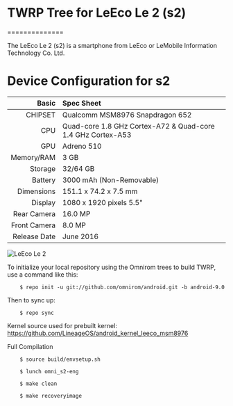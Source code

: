 # TWRP Tree for LeEco Le 2 (s2)
==============

The LeEco Le 2 (s2) is a smartphone from LeEco or LeMobile Information Technology Co. Ltd.

Device Configuration for s2
=====================================

Basic   | Spec Sheet
-------:|:-------------------------
CHIPSET | Qualcomm MSM8976 Snapdragon 652
CPU     | Quad-core 1.8 GHz Cortex-A72 & Quad-core 1.4 GHz Cortex-A53
GPU     | Adreno 510
Memory/RAM  | 3 GB
Storage | 32/64 GB
Battery | 3000 mAh (Non-Removable)
Dimensions | 151.1 x 74.2 x 7.5 mm
Display | 1080 x 1920 pixels 5.5"
Rear Camera  | 16.0 MP
Front Camera | 8.0 MP
Release Date | June 2016

![LeEco Le 2](https://wiki.lineageos.org/images/devices/s2.png "LeEco Le 2")

To initialize your local repository using the Omnirom trees to build TWRP, use a command like this:

        $ repo init -u git://github.com/omnirom/android.git -b android-9.0

Then to sync up:

        $ repo sync

Kernel source used for prebuilt kernel: https://github.com/LineageOS/android_kernel_leeco_msm8976

Full Compilation

        $ source build/envsetup.sh

        $ lunch omni_s2-eng

        $ make clean

		$ make recoveryimage
